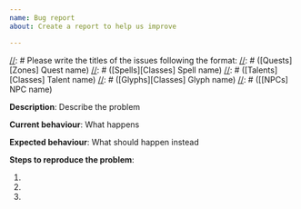 ```yaml
---
name: Bug report
about: Create a report to help us improve

---
```


[//]: # (Only reports in english will be allowed. and specific issues. everything like "ZOMG NOTHING WORKS" will be ignored / deleted)

[//]: # Please write the titles of the issues following the format:
[//]: # ([Quests][Zones] Quest name)
[//]: # ([Spells][Classes] Spell name)
[//]: # ([Talents][Classes] Talent name)
[//]: # ([Glyphs][Classes] Glyph name)
[//]: # ([[NPCs] NPC name)

**Description**: Describe the problem

**Current behaviour**: What happens

**Expected behaviour**: What should happen instead

**Steps to reproduce the problem**:

1. 
2. 
3.
